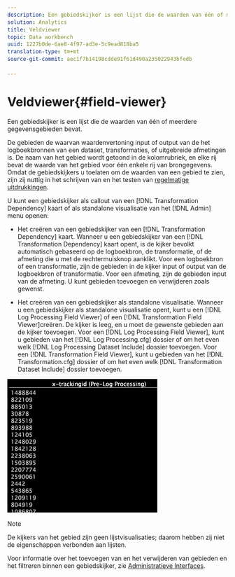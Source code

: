 ```yaml
---
description: Een gebiedskijker is een lijst die de waarden van één of meerdere gegevensgebieden bevat.
solution: Analytics
title: Veldviewer
topic: Data workbench
uuid: 1227b0de-6ae8-4f97-ad3e-5c9ead818ba5
translation-type: tm+mt
source-git-commit: aec1f7b14198cdde91f61d490a235022943bfedb

---
```



# Veldviewer{#field-viewer}

Een gebiedskijker is een lijst die de waarden van één of meerdere gegevensgebieden bevat.

De gebieden de waarvan waardenvertoning input of output van de het logboekbronnen van een dataset, transformaties, of uitgebreide afmetingen is. De naam van het gebied wordt getoond in de kolomrubriek, en elke rij bevat de waarde van het gebied voor één enkele rij van brongegevens. Omdat de gebiedskijkers u toelaten om de waarden van een gebied te zien, zijn zij nuttig in het schrijven van en het testen van [regelmatige uitdrukkingen](../../../../../home/c-dataset-const-proc/c-reg-exp.md#concept-070077baa419475094ef0469e92c5b9c).

U kunt een gebiedskijker als callout van een [!DNL Transformation Dependency] kaart of als standalone visualisatie van het [!DNL Admin] menu openen:

* Het creëren van een gebiedskijker van een [!DNL Transformation Dependency] kaart. Wanneer u een gebiedskijker van een [!DNL Transformation Dependency] kaart opent, is de kijker bevolkt automatisch gebaseerd op de logboekbron, de transformatie, of de afmeting die u met de rechtermuisknop aanklikt. Voor een logboekbron of een transformatie, zijn de gebieden in de kijker input of output van de logboekbron of transformatie. Voor een afmeting, zijn de gebieden input van de afmeting. U kunt gebieden toevoegen en verwijderen zoals gewenst.

* Het creëren van een gebiedskijker als standalone visualisatie. Wanneer u een gebiedskijker als standalone visualisatie opent, kunt u een [!DNL Log Processing Field Viewer] of een [!DNL Transformation Field Viewer]creëren. De kijker is leeg, en u moet de gewenste gebieden aan de kijker toevoegen. Voor een [!DNL Log Processing Field Viewer], kunt u gebieden van het [!DNL Log Processing.cfg] dossier of om het even welk [!DNL Log Processing Dataset Include] dossier toevoegen. Voor een [!DNL Transformation Field Viewer], kunt u gebieden van het [!DNL Transformation.cfg] dossier of om het even welk [!DNL Transformation Dataset Include] dossier toevoegen.

![](assets/vis_FieldViewer_OneField.png)

>[!NOTE]
>
>De kijkers van het gebied zijn geen lijstvisualisaties; daarom hebben zij niet de eigenschappen verbonden aan lijsten.

Voor informatie over het toevoegen van en het verwijderen van gebieden en het filtreren binnen een gebiedskijker, zie [Administratieve Interfaces](../../../../../home/c-get-started/c-admin-intrf/c-admin-intrf.md#concept-855c1a91e1a948969fab592adca15f74).

